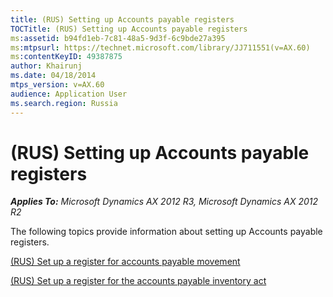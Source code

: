 ```yaml
---
title: (RUS) Setting up Accounts payable registers
TOCTitle: (RUS) Setting up Accounts payable registers
ms:assetid: b94fd1eb-7c81-48a5-9d3f-6c9bde27a395
ms:mtpsurl: https://technet.microsoft.com/library/JJ711551(v=AX.60)
ms:contentKeyID: 49387875
author: Khairunj
ms.date: 04/18/2014
mtps_version: v=AX.60
audience: Application User
ms.search.region: Russia
---
```


# (RUS) Setting up Accounts payable registers 


_**Applies To:** Microsoft Dynamics AX 2012 R3, Microsoft Dynamics AX 2012 R2_

The following topics provide information about setting up Accounts payable registers.

[(RUS) Set up a register for accounts payable movement](rus-set-up-a-register-for-accounts-payable-movement.md)

[(RUS) Set up a register for the accounts payable inventory act](rus-set-up-a-register-for-the-accounts-payable-inventory-act.md)

  


